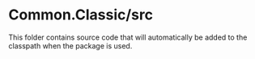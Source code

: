 # Common.Classic/src

This folder contains source code that will automatically be added to the classpath when
the package is used.
